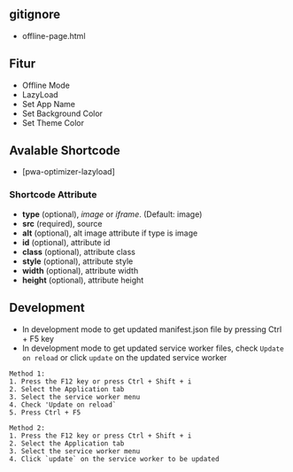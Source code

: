 ## gitignore
- offline-page.html

## Fitur
- Offline Mode
- LazyLoad
- Set App Name
- Set Background Color
- Set Theme Color

## Avalable Shortcode
- [pwa-optimizer-lazyload]

### Shortcode Attribute
- **type** (optional), *image* or *iframe*. (Default: image)
- **src** (required), source
- **alt** (optional), alt image attribute if type is image
- **id** (optional), attribute id
- **class** (optional), attribute class
- **style** (optional), attribute style
- **width** (optional), attribute width
- **height** (optional), attribute height

## Development
- In development mode to get updated manifest.json file by pressing Ctrl + F5 key
- In development mode to get updated service worker files, check `Update on reload` or click `update` on the updated service worker

```
Method 1:
1. Press the F12 key or press Ctrl + Shift + i  
2. Select the Application tab
3. Select the service worker menu
4. Check 'Update on reload`
5. Press Ctrl + F5

Method 2:
1. Press the F12 key or press Ctrl + Shift + i
2. Select the Application tab
3. Select the service worker menu
4. Click `update` on the service worker to be updated
```